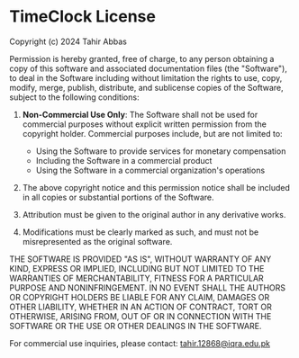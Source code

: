 # TimeClock License

Copyright (c) 2024 Tahir Abbas

Permission is hereby granted, free of charge, to any person obtaining a copy
of this software and associated documentation files (the "Software"), to deal
in the Software including without limitation the rights to use, copy, modify, 
merge, publish, distribute, and sublicense copies of the Software, subject to 
the following conditions:

1. **Non-Commercial Use Only**: The Software shall not be used for commercial 
   purposes without explicit written permission from the copyright holder. 
   Commercial purposes include, but are not limited to:
   - Using the Software to provide services for monetary compensation
   - Including the Software in a commercial product
   - Using the Software in a commercial organization's operations

2. The above copyright notice and this permission notice shall be included in all
   copies or substantial portions of the Software.

3. Attribution must be given to the original author in any derivative works.

4. Modifications must be clearly marked as such, and must not be misrepresented
   as the original software.

THE SOFTWARE IS PROVIDED "AS IS", WITHOUT WARRANTY OF ANY KIND, EXPRESS OR
IMPLIED, INCLUDING BUT NOT LIMITED TO THE WARRANTIES OF MERCHANTABILITY,
FITNESS FOR A PARTICULAR PURPOSE AND NONINFRINGEMENT. IN NO EVENT SHALL THE
AUTHORS OR COPYRIGHT HOLDERS BE LIABLE FOR ANY CLAIM, DAMAGES OR OTHER
LIABILITY, WHETHER IN AN ACTION OF CONTRACT, TORT OR OTHERWISE, ARISING FROM,
OUT OF OR IN CONNECTION WITH THE SOFTWARE OR THE USE OR OTHER DEALINGS IN THE
SOFTWARE.

For commercial use inquiries, please contact: tahir.12868@iqra.edu.pk